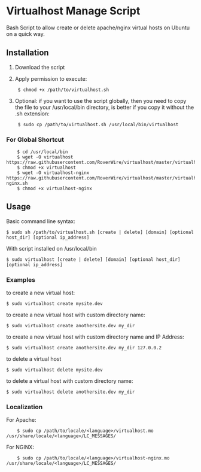 Virtualhost Manage Script
===========

Bash Script to allow create or delete apache/nginx virtual hosts on Ubuntu on a quick way.

## Installation ##

1. Download the script
2. Apply permission to execute:

        $ chmod +x /path/to/virtualhost.sh

3. Optional: if you want to use the script globally, then you need to copy the file to your /usr/local/bin directory, is better
if you copy it without the .sh extension:

        $ sudo cp /path/to/virtualhost.sh /usr/local/bin/virtualhost

### For Global Shortcut ###

        $ cd /usr/local/bin
        $ wget -O virtualhost https://raw.githubusercontent.com/RoverWire/virtualhost/master/virtualhost.sh
        $ chmod +x virtualhost
        $ wget -O virtualhost-nginx https://raw.githubusercontent.com/RoverWire/virtualhost/master/virtualhost-nginx.sh
        $ chmod +x virtualhost-nginx

## Usage ##

Basic command line syntax:

    $ sudo sh /path/to/virtualhost.sh [create | delete] [domain] [optional host_dir] [optional ip_address]

With script installed on /usr/local/bin

    $ sudo virtualhost [create | delete] [domain] [optional host_dir] [optional ip_address]


### Examples ###

to create a new virtual host:

    $ sudo virtualhost create mysite.dev

to create a new virtual host with custom directory name:

    $ sudo virtualhost create anothersite.dev my_dir

to create a new virtual host with custom directory name and IP Address:

    $ sudo virtualhost create anothersite.dev my_dir 127.0.0.2

to delete a virtual host

    $ sudo virtualhost delete mysite.dev

to delete a virtual host with custom directory name:

    $ sudo virtualhost delete anothersite.dev my_dir

### Localization

For Apache:

		$ sudo cp /path/to/locale/<language>/virtualhost.mo /usr/share/locale/<language>/LC_MESSAGES/

For NGINX:

		$ sudo cp /path/to/locale/<language>/virtualhost-nginx.mo /usr/share/locale/<language>/LC_MESSAGES/
